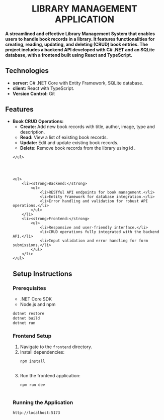 <h1 align="center">
    LIBRARY MANAGEMENT APPLICATION
</h1>

<h4>

A streamlined and effective Library Management System that enables users to handle book records in a library. It features functionalities for creating, reading, updating, and deleting (CRUD) book entries. The project includes a backend API developed with C# .NET and an SQLite database, with a frontend built using React and TypeScript.


</h4>
<h2>Technologies</h2>
    <ul>
        <li><strong>server:</strong> C# .NET Core with Entity Framework, SQLite database.</li>
        <li><strong>client:</strong> React with TypeScript.</li>
        <li><strong>Version Control:</strong> Git</li>
    </ul>

## Features

<ul>
        <li><strong>Book CRUD Operations:</strong>
            <ul>
                <li><strong>Create:</strong> Add new book records with title, author, image, type and description.</li>
                <li><strong>Read:</strong> View a list of existing book records.</li>
                <li><strong>Update:</strong> Edit and update existing book records.</li>
                <li><strong>Delete:</strong> Remove book records from the library using id .</li>
            </ul>
        </li>
        
    </ul>




    <ul>
        <li><strong>Backend:</strong>
            <ul>
                <li>RESTful API endpoints for book management.</li>
                <li>Entity Framework for database integration.</li>
                <li>Error handling and validation for robust API operations.</li>
            </ul>
        </li>
        <li><strong>Frontend:</strong>
            <ul>
                <li>Responsive and user-friendly interface.</li>
                <li>CRUD operations fully integrated with the backend API.</li>
                <li>Input validation and error handling for form submissions.</li>
            </ul>
        </li>
    </ul>

<h2>Setup Instructions</h2>

  <h3>Prerequisites</h3>
    <ul>
        <li>.NET Core SDK</li>
        <li>Node.js and npm</li>
    </ul>

  

```sh
dotnet restore
dotnet build
dotnet run
```

<h3>Frontend Setup</h3>
    <ol>
        <li>Navigate to the <code>frontend</code> directory.</li>
        <li>Install dependencies:
            <pre>
<code>npm install</code>
            </pre>
        </li>
        <li>Run the frontend application:
            <pre>
<code>npm run dev</code>
            </pre>
        </li>
    </ol>

<h3>Running the Application</h3>
    <p> <code>http://localhost:5173</code> </p>



